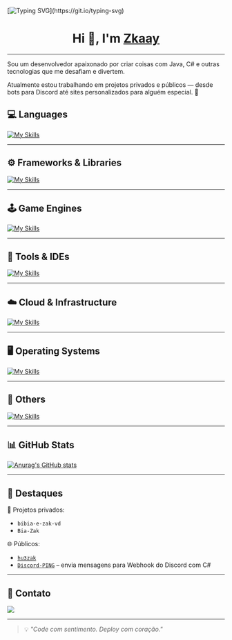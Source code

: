 [![Typing SVG](https://readme-typing-svg.demolab.com?font=Fira+Code&duration=3600&pause=3000&color=F7F7F7&width=435&lines=Welcome+to+Zkaay+GitHub+profile.)](https://git.io/typing-svg)

<h1 align="center">Hi 👋, I'm <a href="https://github.com/hu3zak" target="blank">
Zkaay</a></h1>

---

Sou um desenvolvedor apaixonado por criar coisas com Java, C# e outras tecnologias que me desafiam e divertem.

Atualmente estou trabalhando em projetos privados e públicos — desde bots para Discord até sites personalizados para alguém especial. 🚀

## 💻 Languages

[![My Skills](https://skillicons.dev/icons?i=js,html,css,cs,php,python,java,lua)](https://skillicons.dev)

---

## ⚙️ Frameworks & Libraries

[![My Skills](https://skillicons.dev/icons?i=react,nextjs,django,dotnet,discordjs,nodejs,npm)](https://skillicons.dev)

---

## 🕹️ Game Engines

[![My Skills](https://skillicons.dev/icons?i=unity,unreal,godot,gamemakerstudio,robloxstudio)](https://skillicons.dev)

---

## 🧰 Tools & IDEs

[![My Skills](https://skillicons.dev/icons?i=vscode,visualstudio,pycharm,androidstudio,git,github,figma,notion,wordpress,vercel,bots,discord)](https://skillicons.dev)

---

## ☁️ Cloud & Infrastructure

[![My Skills](https://skillicons.dev/icons?i=azure,cloudflare,docker,dynamodb)](https://skillicons.dev)

---

## 🖥️ Operating Systems

[![My Skills](https://skillicons.dev/icons?i=linux,ubuntu,kali,mint,arc)](https://skillicons.dev)

---

## 🧱 Others

[![My Skills](https://skillicons.dev/icons?i=blender,arduino)](https://skillicons.dev)

---

## 📊 GitHub Stats

[![Anurag's GitHub stats](https://github-readme-stats.vercel.app/api?username=hu3zak&show_icons=true&theme=tokyonight)](https://github.com/anuraghazra/github-readme-stats)

---

## 📂 Destaques

🔐 Projetos privados:
- `bibia-e-zak-vd`  
- `Bia-Zak`

🌐 Públicos:
- [`hu3zak`](https://github.com/hu3zak/hu3zak)
- [`Discord-PING`](https://github.com/hu3zak/Discord-PING) – envia mensagens para Webhook do Discord com C#

---

## 📱 Contato

<div>
  <a href="https://discord.com/users/1277026282185687042" target="_blank">
    <img src="https://img.shields.io/badge/Discord-7289DA?style=for-the-badge&logo=discord&logoColor=white">
  </a>
</div>

---

> 💡 *"Code com sentimento. Deploy com coração."*
